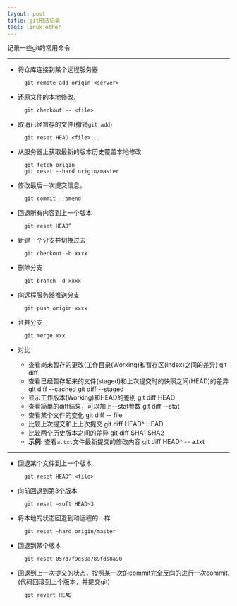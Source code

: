 ```yaml
---
layout: post
title: git用法记录
tags: linux other
---
```


记录一些git的常用命令

----- 


* 将仓库连接到某个远程服务器

		git remote add origin <server>

* 还原文件的本地修改.

		git checkout -- <file>

* 取消已经暂存的文件(撤销`git add`)

		git reset HEAD <file>...

* 从服务器上获取最新的版本历史覆盖本地修改

		git fetch origin
		git reset --hard origin/master

* 修改最后一次提交信息。

		git commit --amend

* 回退所有内容到上一个版本

		git reset HEAD^

* 新建一个分支并切换过去

		git checkout -b xxxx

* 删除分支

		git branch -d xxxx

* 向远程服务器推送分支

		git push origin xxxx

* 合并分支

		git merge xxx

* 对比
	* 查看尚未暂存的更改(工作目录(Working)和暂存区(index)之间的差异)
			git diff
	* 查看已经暂存起来的文件(staged)和上次提交时的快照之间(HEAD)的差异
			git diff --cached
    		git diff --staged
	* 显示工作版本(Working)和HEAD的差别
			git diff HEAD
	* 查看简单的diff结果，可以加上--stat参数
			git diff --stat
	* 查看某个文件的变化
			git diff -- file
	* 比较上次提交和上上次提交
			git diff HEAD^ HEAD
	* 比较两个历史版本之间的差异
			git diff SHA1 SHA2
	* **示例:** 查看`a.txt`文件最新提交的修改内容
			git diff HEAD^ -- a.txt
--------------------


* 回退某个文件到上一个版本  

		git reset HEAD^ <file> 

* 向前回退到第3个版本  

		git reset –soft HEAD~3  

* 将本地的状态回退到和远程的一样  

		git reset –hard origin/master  

* 回退到某个版本  

		git reset 057d7f9ds8a789fds8a90

* 回退到上一次提交的状态，按照某一次的commit完全反向的进行一次commit.(代码回滚到上个版本，并提交git)

		git revert HEAD